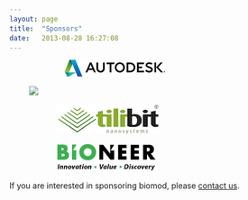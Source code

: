 ```yaml
---
layout: page
title:  "Sponsors"
date:   2013-08-28 16:27:08
---
```




<a target="_new" href="http://www.autodesk.com/education/"><img style="padding-left:7em;" src="/assets/sponsors/autodesk/autodesk.png"></a><br>

<a target="_new" href="http://www.isnsce.org/"><img style="padding-left:2.5em;" src="http://www.isnsce.org/templates/whitenano/images/layout_03.jpg"></a><br>

<a target="_new" href="http://shop.tilibit.com/"><img style="padding-left:6em;" src="/assets/sponsors/tilibit/tilibit.png"></a><br>

<a target="_new" href="/assets/sponsors/bioneer/bioneer2015.pdf"><img style="padding-left:6em;" src="/assets/sponsors/bioneer/bioneer.png"></a><br>


<p>If you are interested in sponsoring biomod, please <a href="/contact">contact us</a>.</p>
